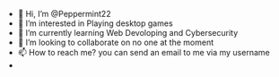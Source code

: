 - 👋 Hi, I’m @Peppermint22
- 👀 I’m interested in Playing desktop games
- 🌱 I’m currently learning Web Devoloping and Cybersecurity
- 💞️ I’m looking to collaborate on no one at the moment
- 📫 How to reach me? you can send an email to me via my username
- 

